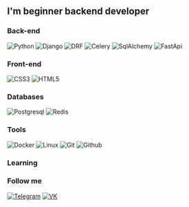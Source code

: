 ## I'm beginner backend developer

### Back-end

![Python](https://img.shields.io/badge/-Python-f7df1c?style=for-the-badge&logo=python)
![Django](https://img.shields.io/badge/-Django-51F02D?style=for-the-badge&logo=django&logoColor=ffffff)
![DRF](https://img.shields.io/badge/-DRF-760000?style=for-the-badge&logo=django&logoColor=ffffff)
![Celery](https://img.shields.io/badge/-Celery-1D8CE0?style=for-the-badge&logo=celery&logoColor=ffffff)
![SqlAlchemy](https://img.shields.io/badge/-SqlAlchemy-5121b8?style=for-the-badge&logo=SqlAlchemy)
![FastApi](https://img.shields.io/badge/-FastApi-2e303e?style=for-the-badge&logo=fastapi&logoColor=009688)

### Front-end

![CSS3](https://img.shields.io/badge/-CSS3-1572b6?style=for-the-badge&logo=css3&logoColor=ffffff)
![HTML5](https://img.shields.io/badge/-HTML5-e44d27?style=for-the-badge&logo=html5&logoColor=ffffff)

### Databases

![Postgresql](https://img.shields.io/badge/-Postgresql-2c3e50?style=for-the-badge&logo=postgresql&logoColor=ffffff)
![Redis](https://img.shields.io/badge/-Redis-0D0D0D?style=for-the-badge&logo=redis&logoColor)

### Tools

![Docker](https://img.shields.io/badge/-Docker-46a2f1?style=for-the-badge&logo=docker&logoColor=ffffff)
![Linux](https://img.shields.io/badge/-Linux-000000?style=for-the-badge&logo=linux&logoColor)
![Git](https://img.shields.io/badge/-Git-000000?style=for-the-badge&logo=git&logoColor)
![Github](https://img.shields.io/badge/-Github-0d1117?style=for-the-badge&logo=github&logoColor)

### Learning


### Follow me
[![Telegram](https://img.shields.io/badge/-Telegram-000000?style=for-the-badge&logo=telegram&logoColor=)](https://t.me/vapmak)
[![VK](https://img.shields.io/badge/-VK-000000?style=for-the-badge&logo=vk&logoColor=47c5fb)](https://vk.com/m88005553535)

